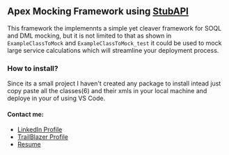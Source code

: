 ## Apex Mocking Framework using [StubAPI](https://developer.salesforce.com/docs/atlas.en-us.apexcode.meta/apexcode/apex_testing_stub_api.htm)
This framework the implemennts a simple yet cleaver framework for SOQL and DML mocking, but it is not limited to that as shown in `ExampleClassToMock` and `ExampleClassToMock_test` it could be used to mock large service calculations which will streamline your deployment process. 
### How to install? 
Since its a small project I haven't created any package to install intead just copy paste all the classes(6) and their xmls in your local machine and deploye in your of using VS Code.
#### Contact me:
* [LinkedIn Profile](https://www.linkedin.com/in/vishal-das-alpha)
* [TrailBlazer Profile](https://www.salesforce.com/trailblazer/vidas14)
* [Resume](https://vishaldas.in/)